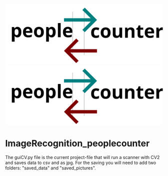 ![Alt text](./people_counter.svg)
<img src="./people_counter.svg">

# ImageRecognition_peoplecounter

The guiCV.py file is the current project-file that will run a scanner with CV2 and saves data to csv and as jpg.
For the saving you will need to add two folders: "saved_data" and "saved_pictures".
